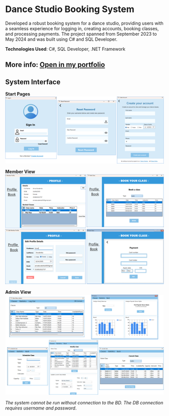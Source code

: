 # Dance Studio Booking System

Developed a robust booking system for a dance studio, providing users with a seamless experience for logging in, creating accounts, booking classes, and processing payments. The project spanned from September 2023 to May 2024 and was built using C# and SQL Developer.

**Technologies Used**: C#, SQL Developer, .NET Framework

## More info: [Open in my portfolio](https://yunnna005.github.io/AnnaKovalenko.github.io/portfolio/portfolio-4/)

## System Interface

**Start Pages**
![Start Pages](/ImagesReadme/Start_page.png)

**Member View**
![Member View](/ImagesReadme/MemberView_pages.png)

**Admin View**
![Admin View](/ImagesReadme/AdminView_pages.png)

_The system cannot be run without connection to the BD. The DB connection requires username and password_.
